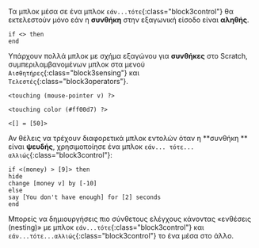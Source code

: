 Τα μπλοκ μέσα σε ένα μπλοκ `εάν...τότε`{:class="block3control"} θα εκτελεστούν μόνο εάν η **συνθήκη** στην εξαγωνική είσοδο είναι **αληθής**.

```blocks3
if <> then
end
```

Υπάρχουν πολλά μπλοκ με σχήμα εξαγώνου για **συνθήκες** στο Scratch, συμπεριλαμβανομένων μπλοκ στα μενού `Αισθητήρες`{:class="block3sensing"} και `Τελεστές`{:class="block3operators"}.

```blocks3
<touching (mouse-pointer v) ?>

<touching color (#ff00d7) ?>

<[] = [50]>
```

Αν θέλεις να τρέχουν διαφορετικά μπλοκ εντολών όταν η **συνθήκη ** είναι **ψευδής**, χρησιμοποίησε ένα μπλοκ `εάν... τότε... αλλιώς`{:class="block3control"}:

```blocks3
if <(money) > [9]> then
hide
change [money v] by [-10]
else
say [You don't have enough] for [2] seconds
end
```

Μπορείς να δημιουργήσεις πιο σύνθετους ελέγχους κάνοντας «ενθέσεις (nesting)» με μπλοκ `εάν...τότε`{:class="block3control"} και `εάν...τότε...αλλιώς`{:class="block3control"} το ένα μέσα στο άλλο.
